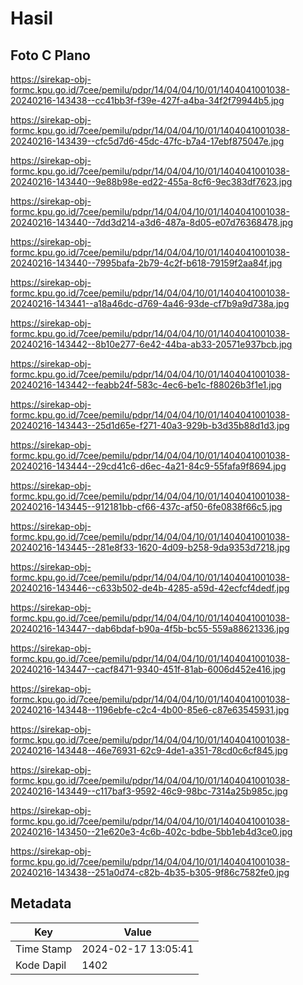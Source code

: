 # Hasil

## Foto C Plano

https://sirekap-obj-formc.kpu.go.id/7cee/pemilu/pdpr/14/04/04/10/01/1404041001038-20240216-143438--cc41bb3f-f39e-427f-a4ba-34f2f79944b5.jpg

https://sirekap-obj-formc.kpu.go.id/7cee/pemilu/pdpr/14/04/04/10/01/1404041001038-20240216-143439--cfc5d7d6-45dc-47fc-b7a4-17ebf875047e.jpg

https://sirekap-obj-formc.kpu.go.id/7cee/pemilu/pdpr/14/04/04/10/01/1404041001038-20240216-143440--9e88b98e-ed22-455a-8cf6-9ec383df7623.jpg

https://sirekap-obj-formc.kpu.go.id/7cee/pemilu/pdpr/14/04/04/10/01/1404041001038-20240216-143440--7dd3d214-a3d6-487a-8d05-e07d76368478.jpg

https://sirekap-obj-formc.kpu.go.id/7cee/pemilu/pdpr/14/04/04/10/01/1404041001038-20240216-143440--7995bafa-2b79-4c2f-b618-79159f2aa84f.jpg

https://sirekap-obj-formc.kpu.go.id/7cee/pemilu/pdpr/14/04/04/10/01/1404041001038-20240216-143441--a18a46dc-d769-4a46-93de-cf7b9a9d738a.jpg

https://sirekap-obj-formc.kpu.go.id/7cee/pemilu/pdpr/14/04/04/10/01/1404041001038-20240216-143442--8b10e277-6e42-44ba-ab33-20571e937bcb.jpg

https://sirekap-obj-formc.kpu.go.id/7cee/pemilu/pdpr/14/04/04/10/01/1404041001038-20240216-143442--feabb24f-583c-4ec6-be1c-f88026b3f1e1.jpg

https://sirekap-obj-formc.kpu.go.id/7cee/pemilu/pdpr/14/04/04/10/01/1404041001038-20240216-143443--25d1d65e-f271-40a3-929b-b3d35b88d1d3.jpg

https://sirekap-obj-formc.kpu.go.id/7cee/pemilu/pdpr/14/04/04/10/01/1404041001038-20240216-143444--29cd41c6-d6ec-4a21-84c9-55fafa9f8694.jpg

https://sirekap-obj-formc.kpu.go.id/7cee/pemilu/pdpr/14/04/04/10/01/1404041001038-20240216-143445--912181bb-cf66-437c-af50-6fe0838f66c5.jpg

https://sirekap-obj-formc.kpu.go.id/7cee/pemilu/pdpr/14/04/04/10/01/1404041001038-20240216-143445--281e8f33-1620-4d09-b258-9da9353d7218.jpg

https://sirekap-obj-formc.kpu.go.id/7cee/pemilu/pdpr/14/04/04/10/01/1404041001038-20240216-143446--c633b502-de4b-4285-a59d-42ecfcf4dedf.jpg

https://sirekap-obj-formc.kpu.go.id/7cee/pemilu/pdpr/14/04/04/10/01/1404041001038-20240216-143447--dab6bdaf-b90a-4f5b-bc55-559a88621336.jpg

https://sirekap-obj-formc.kpu.go.id/7cee/pemilu/pdpr/14/04/04/10/01/1404041001038-20240216-143447--cacf8471-9340-451f-81ab-6006d452e416.jpg

https://sirekap-obj-formc.kpu.go.id/7cee/pemilu/pdpr/14/04/04/10/01/1404041001038-20240216-143448--1196ebfe-c2c4-4b00-85e6-c87e63545931.jpg

https://sirekap-obj-formc.kpu.go.id/7cee/pemilu/pdpr/14/04/04/10/01/1404041001038-20240216-143448--46e76931-62c9-4de1-a351-78cd0c6cf845.jpg

https://sirekap-obj-formc.kpu.go.id/7cee/pemilu/pdpr/14/04/04/10/01/1404041001038-20240216-143449--c117baf3-9592-46c9-98bc-7314a25b985c.jpg

https://sirekap-obj-formc.kpu.go.id/7cee/pemilu/pdpr/14/04/04/10/01/1404041001038-20240216-143450--21e620e3-4c6b-402c-bdbe-5bb1eb4d3ce0.jpg

https://sirekap-obj-formc.kpu.go.id/7cee/pemilu/pdpr/14/04/04/10/01/1404041001038-20240216-143438--251a0d74-c82b-4b35-b305-9f86c7582fe0.jpg


## Metadata

| Key        | Value               |
| ---------- | ------------------- |
| Time Stamp | 2024-02-17 13:05:41 |
| Kode Dapil | 1402                |



